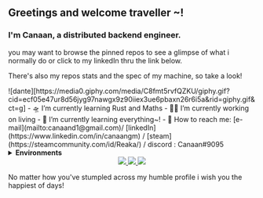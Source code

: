 ## Greetings and welcome traveller ~! 

### I'm Canaan, a distributed backend engineer.<br>

<div>
   <p>  you may want to browse the pinned repos to see a glimpse of what i normally do or click to my linkedIn thru the link below.</p>
    <p>There's also my repos stats and the spec of my machine, so take a look!</p>
   
</div>

<!--
**CanaanGM/CanaanGM** is122 a ✨ _special_ ✨ repository because its `README.md` (this file) appears on your GitHub profile.

Here are some ideas to ge1111t you started:1111

- 🔭 I’m currently working on ... D E A T H 
- 🌱 I’m currently learning ... E V E R Y T H I N G 
- 👯 I’m looking to collaborate on ... N O T H I N G 
- 🤔 I’m looking for help with ... L I F E
- 💬 Ask me about ...111
- 📫 How to reach me: ...  S U M M O N M E 
- 😄 Pronouns: ... dragon 
- ⚡ Fun fact: cold showers in the winter are awesome~!
-->

<!-- working @ . [Equiti group](https://www.linkedin.com/company/equiti-group/) --> 
<div > 
![dante][https://media0.giphy.com/media/C8fmt5rvfQZKU/giphy.gif?cid=ecf05e47ur8d56jyg97nawgx9z90iiex3ue6pbaxn26r6i5a&rid=giphy.gif&ct=g]
- 🛸 I’m currently learning Rust and Maths 
- 🏴‍☠️ I’m currently working on living
- 🌱 I’m currently learning everything~!
- 💬 How to reach me: [e-mail](mailto:canaand1@gmail.com)/ [linkedIn](https://www.linkedin.com/in/canaangm) / [steam](https://steamcommunity.com/id/Reaka/) / discord : Canaan#9095
</div>
<details>
    <summary><strong>Environments</strong></summary>
        <details>
            <summary><strong>Main PC</strong></summary>
            <ul>
                <li>Model: MSI Titan G75-SG</li>
                <li>CPU: i9-8950HK </li>
                <li>RAM: 80GB</li>
                <li>OS 1: Windows 11</li>
                <li>OS 2: Arch Linux</li>
                <li>OS 3: Ubuntu Linux</li>
            </ul>
            </details>
</details>

<div align="center">
  <a href="https://github.com/vn7n24fzkq/github-profile-summary-cards">
    <img src="https://github-profile-summary-cards.vercel.app/api/cards/stats?username=CanaanGM&theme=monokai" />
  </a>
  <a href="https://github.com/vn7n24fzkq/github-profile-summary-cards">
    <img src="https://github-profile-summary-cards.vercel.app/api/cards/repos-per-language?username=CanaanGM&theme=monokai" />
  </a>
  <a href="https://github.com/vn7n24fzkq/github-profile-summary-cards">
    <img src="https://github-profile-summary-cards.vercel.app/api/cards/profile-details?username=CanaanGM&theme=monokai" />
  </a>
</div>
<footer>
    <p>No matter how you've stumpled across my humble profile i wish you the happiest of days!</p>
</footer>
